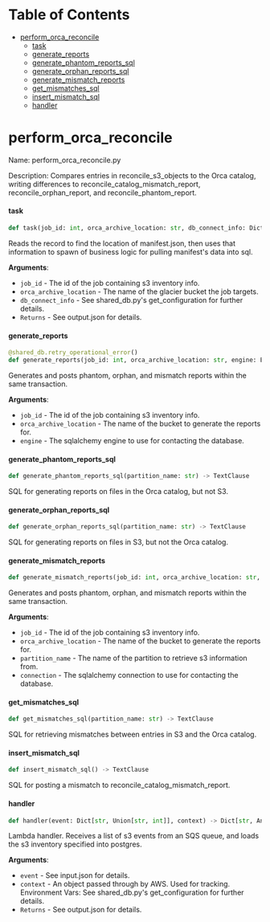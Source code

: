 # Table of Contents

* [perform\_orca\_reconcile](#perform_orca_reconcile)
  * [task](#perform_orca_reconcile.task)
  * [generate\_reports](#perform_orca_reconcile.generate_reports)
  * [generate\_phantom\_reports\_sql](#perform_orca_reconcile.generate_phantom_reports_sql)
  * [generate\_orphan\_reports\_sql](#perform_orca_reconcile.generate_orphan_reports_sql)
  * [generate\_mismatch\_reports](#perform_orca_reconcile.generate_mismatch_reports)
  * [get\_mismatches\_sql](#perform_orca_reconcile.get_mismatches_sql)
  * [insert\_mismatch\_sql](#perform_orca_reconcile.insert_mismatch_sql)
  * [handler](#perform_orca_reconcile.handler)

<a id="perform_orca_reconcile"></a>

# perform\_orca\_reconcile

Name: perform_orca_reconcile.py

Description: Compares entries in reconcile_s3_objects to the Orca catalog,
writing differences to reconcile_catalog_mismatch_report, reconcile_orphan_report, and reconcile_phantom_report.

<a id="perform_orca_reconcile.task"></a>

#### task

```python
def task(job_id: int, orca_archive_location: str, db_connect_info: Dict) -> Dict[str, Any]
```

Reads the record to find the location of manifest.json, then uses that information to spawn of business logic
for pulling manifest's data into sql.

**Arguments**:

- `job_id` - The id of the job containing s3 inventory info.
- `orca_archive_location` - The name of the glacier bucket the job targets.
- `db_connect_info` - See shared_db.py's get_configuration for further details.
- `Returns` - See output.json for details.

<a id="perform_orca_reconcile.generate_reports"></a>

#### generate\_reports

```python
@shared_db.retry_operational_error()
def generate_reports(job_id: int, orca_archive_location: str, engine: Engine) -> None
```

Generates and posts phantom, orphan, and mismatch reports within the same transaction.

**Arguments**:

- `job_id` - The id of the job containing s3 inventory info.
- `orca_archive_location` - The name of the bucket to generate the reports for.
- `engine` - The sqlalchemy engine to use for contacting the database.

<a id="perform_orca_reconcile.generate_phantom_reports_sql"></a>

#### generate\_phantom\_reports\_sql

```python
def generate_phantom_reports_sql(partition_name: str) -> TextClause
```

SQL for generating reports on files in the Orca catalog, but not S3.

<a id="perform_orca_reconcile.generate_orphan_reports_sql"></a>

#### generate\_orphan\_reports\_sql

```python
def generate_orphan_reports_sql(partition_name: str) -> TextClause
```

SQL for generating reports on files in S3, but not the Orca catalog.

<a id="perform_orca_reconcile.generate_mismatch_reports"></a>

#### generate\_mismatch\_reports

```python
def generate_mismatch_reports(job_id: int, orca_archive_location: str, partition_name: str, connection)
```

Generates and posts phantom, orphan, and mismatch reports within the same transaction.

**Arguments**:

- `job_id` - The id of the job containing s3 inventory info.
- `orca_archive_location` - The name of the bucket to generate the reports for.
- `partition_name` - The name of the partition to retrieve s3 information from.
- `connection` - The sqlalchemy connection to use for contacting the database.

<a id="perform_orca_reconcile.get_mismatches_sql"></a>

#### get\_mismatches\_sql

```python
def get_mismatches_sql(partition_name: str) -> TextClause
```

SQL for retrieving mismatches between entries in S3 and the Orca catalog.

<a id="perform_orca_reconcile.insert_mismatch_sql"></a>

#### insert\_mismatch\_sql

```python
def insert_mismatch_sql() -> TextClause
```

SQL for posting a mismatch to reconcile_catalog_mismatch_report.

<a id="perform_orca_reconcile.handler"></a>

#### handler

```python
def handler(event: Dict[str, Union[str, int]], context) -> Dict[str, Any]
```

Lambda handler. Receives a list of s3 events from an SQS queue, and loads the s3 inventory specified into postgres.

**Arguments**:

- `event` - See input.json for details.
- `context` - An object passed through by AWS. Used for tracking.
  Environment Vars:
  See shared_db.py's get_configuration for further details.
- `Returns` - See output.json for details.

